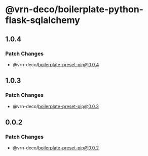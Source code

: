 # @vrn-deco/boilerplate-python-flask-sqlalchemy

## 1.0.4

### Patch Changes

- @vrn-deco/boilerplate-preset-pip@0.0.4

## 1.0.3

### Patch Changes

- @vrn-deco/boilerplate-preset-pip@0.0.3

## 0.0.2

### Patch Changes

- @vrn-deco/boilerplate-preset-pip@0.0.2
